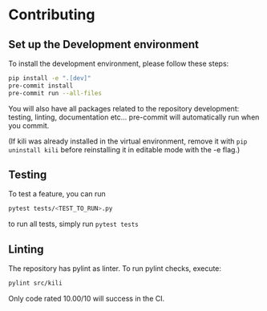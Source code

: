 # Contributing

## Set up the Development environment

To install the development environment, please follow these steps:

```bash
pip install -e ".[dev]"
pre-commit install
pre-commit run --all-files
```

You will also have all packages related to the repository development: testing, linting, documentation etc...
pre-commit will automatically run when you commit.

(If kili was already installed in the virtual environment, remove it with `pip uninstall kili` before reinstalling it in editable mode with the -e flag.)

## Testing

To test a feature,
you can run

```bash
pytest tests/<TEST_TO_RUN>.py
```

to run all tests, simply run `pytest tests`

## Linting

The repository has pylint as linter. To run pylint checks, execute:

```bash
pylint src/kili
```

Only code rated 10.00/10 will success in the CI.
